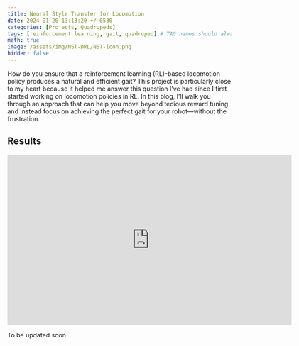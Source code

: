 ```yaml
---
title: Neural Style Transfer for Locomotion
date: 2024-01-20 13:13:20 +/-0530
categories: [Projects, Quadrupeds]
tags: [reinforcement learning, gait, quadruped] # TAG names should always be lowercase
math: true
image: /assets/img/NST-DRL/NST-icon.png
hidden: false
---
```


How do you ensure that a reinforcement learning (RL)-based locomotion policy produces a natural and efficient gait? This project is particularly close to my heart because it helped me answer this question I’ve had since I first started working on locomotion policies in RL. In this blog, I’ll walk you through an approach that can help you move beyond tedious reward tuning and instead focus on achieving the perfect gait for your robot—without the frustration.

<!-- ![Image1](/assets/img/LIDAR-DRL/lidar_student.png){: .shadow} -->

## Results

<iframe width="640" height="385" src="https://youtube.com/embed/c8puGsdpP4I" frameborder="0" allowfullscreen></iframe>

<!-- TODO Add Stair Climbing Video as well -->

<!-- > **Note:** Detailed results and video clips can be found in the [Results](#results) section below. -->

To be updated soon
